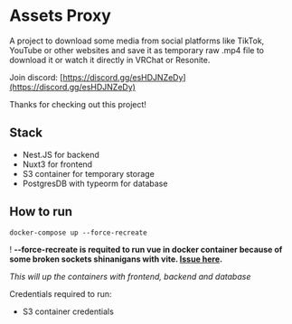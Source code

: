 # Assets Proxy

A project to download some media from social platforms like TikTok, YouTube or other websites and save it as temporary raw .mp4 file to download it or watch it directly in VRChat or Resonite.

Join discord: [https://discord.gg/esHDJNZeDy](https://discord.gg/esHDJNZeDy)

Thanks for checking out this project!

## Stack
- Nest.JS for backend
- Nuxt3 for frontend
- S3 container for temporary storage
- PostgresDB with typeorm for database

## How to run

```
docker-compose up --force-recreate
```

! **--force-recreate is requited to run vue in docker container because of some broken sockets shinanigans with vite. [Issue here](https://github.com/nuxt/nuxt/issues/13587#issuecomment-1397307917).**

*This will up the containers with frontend, backend and database*

Credentials required to run:
- S3 container credentials
